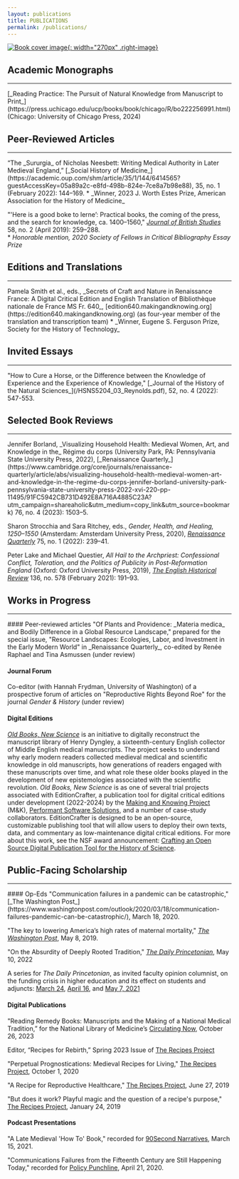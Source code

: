 ```yaml
---
layout: publications
title: PUBLICATIONS
permalink: /publications/
---
```

[![Book cover image](https://press.uchicago.edu/dam/ucp/books/jacket/978/02/26/83/9780226834894.jpg){: width="270px" .right-image}](https://press.uchicago.edu/ucp/books/book/chicago/R/bo222256991.html)
## Academic Monographs
<hr>
[_Reading Practice: The Pursuit of Natural Knowledge from Manuscript to Print_](https://press.uchicago.edu/ucp/books/book/chicago/R/bo222256991.html) (Chicago: University of Chicago Press, 2024)

## Peer-Reviewed Articles
<hr>
“The _Sururgia_ of Nicholas Neesbett: Writing Medical Authority in Later Medieval England,”
[_Social History of Medicine_](https://academic.oup.com/shm/article/35/1/144/6414565?guestAccessKey=05a89a2c-e8fd-498b-824e-7ce8a7b98e88), 35, no. 1 (February 2022): 144–169.  
	* _Winner, 2023 J. Worth Estes Prize, American Association for the History of Medicine_

"'Here is a good boke to lerne’: Practical books, the coming of the press,
and the search for knowledge, ca. 1400–1560," [_Journal of British Studies_](https://www.cambridge.org/core/journals/journal-of-british-studies/article/here-is-a-good-boke-to-lerne-practical-books-the-coming-of-the-press-and-the-search-for-knowledge-ca-14001560/8217EBC4F6CE53F1084709587B7C2E12/share/a024150fe1501e59df5b45628147fdd3df550196) 58, no. 2
(April 2019): 259–288.  
	* _Honorable mention, 2020 Society of Fellows in Critical Bibliography Essay Prize_

## Editions and Translations
<hr>
Pamela Smith et al., eds., _Secrets of Craft and Nature in Renaissance France: A Digital Critical Edition and English
Translation of Bibliothèque nationale de France MS Fr. 640_, [edition640.makingandknowing.org](https://edition640.makingandknowing.org)
(as four-year member of the translation and transcription team)  
	* _Winner, Eugene S. Ferguson Prize, Society for the History of Technology_

## Invited Essays
<hr>
"How to Cure a Horse, or the Difference between the Knowledge of Experience and the Experience of Knowledge," [_Journal of the History of the Natural Sciences_](/HSNS5204_03_Reynolds.pdf), 52, no. 4 (2022): 547-553. 

## Selected Book Reviews
<hr>
Jennifer Borland, _Visualizing Household Health: Medieval Women, Art, and Knowledge in the_ Régime du corps (University Park, PA: Pennsylvania State University Press, 2022), [_Renaissance Quarterly_](https://www.cambridge.org/core/journals/renaissance-quarterly/article/abs/visualizing-household-health-medieval-women-art-and-knowledge-in-the-regime-du-corps-jennifer-borland-university-park-pennsylvania-state-university-press-2022-xvi-220-pp-11495/91FC5942CB731D492E8A716A4885C23A?utm_campaign=shareaholic&utm_medium=copy_link&utm_source=bookmark) 76,  no. 4 (2023): 1503–5.

Sharon Strocchia and Sara Ritchey, eds., _Gender, Health, and Healing, 1250–1550_ (Amsterdam: Amsterdam University Press, 2020), [_Renaissance Quarterly_](https://www.cambridge.org/core/services/aop-cambridge-core/content/view/2C061F4DC44CE13715525DD3147DF35D/S0034433822000227a.pdf/gender_health_and_healing_12501550_sara_ritchey_and_sharon_strocchia_eds_premodern_health_disease_and_disability_3_amsterdam_amsterdam_university_press_2020_330_pp_109.pdf) 75, no. 1 (2022): 239–41.

Peter Lake and Michael Questier, _All Hail to the Archpriest: Confessional Conflict, Toleration, and the Politics of Publicity in Post-Reformation England_ (Oxford: Oxford University Press, 2019), [_The English Historical Review_](https://academic.oup.com/ehr/advance-article/doi/10.1093/ehr/ceaa358/6121676?guestAccessKey=c3b5d91f-8f79-420c-b42a-e10e70e9384b) 136, no. 578 (February 2021): 191–93.

## Works in Progress
<hr>
#### Peer-reviewed articles
"Of Plants and Providence: _Materia medica_ and Bodily Difference in a Global Resource Landscape," prepared for the special issue, "Resource Landscapes: Ecologies, Labor, and Investment in the Early Modern World" in _Renaissance Quarterly_, co-edited by Renée Raphael and Tina Asmussen (under review)

#### Journal Forum
Co-editor (with Hannah Frydman, University of Washington) of a prospective forum of articles on "Reproductive Rights Beyond Roe" for the journal _Gender & History_ (under review)

#### Digital Editions
[_Old Books, New Science_](https://cu-mkp.github.io/dyngleyfamily-editioncrafter-website/) is an initiative to digitally reconstruct the manuscript library of Henry Dyngley, a sixteenth-century English collector of Middle English medical manuscripts. 
The project seeks to understand why early modern readers collected medieval medical and scientific knowledge in old manuscripts, how generations of readers engaged with these manuscripts over time, and what role these older books played in the development of new epistemologies associated with the scientific revolution.
_Old Books, New Science_ is as one of several trial projects associated with EditionCrafter, a publication tool for digital critical editions under development (2022-2024) by the 
[Making and Knowing Project](https://makingandknowing.org/) (M&K), [Performant Software Solutions](https://www.performantsoftware.com/), 
and a number of case-study collaborators. EditionCrafter is designed to be an open-source, customizable 
publishing tool that will allow users to deploy their own texts, data, and commentary as 
low-maintenance digital critical editions. For more about this work, see the NSF award 
announcement: [Crafting an Open Source Digital Publication Tool for the History of Science](https://www.nsf.gov/awardsearch/showAward?AWD_ID=2218218&HistoricalAwards=false). 

## Public-Facing Scholarship
<hr>
#### Op-Eds
"Communication failures in a pandemic can be catastrophic," [_The Washington Post_](https://www.washingtonpost.com/outlook/2020/03/18/communication-failures-pandemic-can-be-catastrophic/), March 18, 2020.

"The key to lowering America’s high rates of maternal mortality," [_The Washington Post_](https://www.washingtonpost.com/outlook/2019/05/09/key-lowering-americas-high-rates-maternal-mortality/), May 8, 2019.

"On the Absurdity of Deeply Rooted Tradition," [_The Daily Princetonian_](https://www.dailyprincetonian.com/article/2022/05/history-abortion-rooted-tradition-absurd-scholar), May 10, 2022

A series for _The Daily Princetonian_, as invited faculty opinion columnist, on the funding crisis in higher education and its effect on students and adjuncts: [March 24](https://www.dailyprincetonian.com/article/2021/03/princetons-campus-is-coming-back-to-life-but-what-about-the-rest-of-americas-universities), [April 16](https://www.dailyprincetonian.com/article/2021/04/princeton-students-support-anewdeal4highered-higher-education), and [May 7, 2021](https://www.dailyprincetonian.com/article/2021/05/student-debt-crisis-americas-higher-ed-system-professors-tenure-adjunct-princeton)

#### Digital Publications
"Reading Remedy Books: Manuscripts and the Making of a National Medical Tradition,” for the National Library of Medicine’s [Circulating Now](https://circulatingnow.nlm.nih.gov/2023/10/26/reading-remedy-books-manuscripts-and-the-making-of-a-national-medical-tradition/), October 26, 2023

Editor, “Recipes for Rebirth,” Spring 2023 Issue of [The Recipes Project](https://recipes.hypotheses.org/spring-2023)

"Perpetual Prognostications: Medieval Recipes for Living," [The Recipes Project](https://recipes.hypotheses.org/17522), October 1, 2020

"A Recipe for Reproductive Healthcare," [The Recipes Project](https://recipes.hypotheses.org/15134), June 27, 2019

"But does it work? Playful magic and the question of a recipe's purpose," [The Recipes Project](https://recipes.hypotheses.org/14220), January 24, 2019

#### Podcast Presentations

"A Late Medieval 'How To' Book," recorded for [90Second Narratives](https://www.buzzsprout.com/925213/8138773), March 15, 2021.

"Communications Failures from the Fifteenth Century are Still Happening Today," recorded for [Policy Punchline](https://www.policypunchline.com/episodes/2020/4/21/melissa-reynolds), April 21, 2020.
